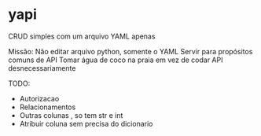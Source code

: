 # yapi
CRUD simples com um arquivo YAML apenas

Missão:
  Não editar arquivo python, somente o YAML
  Servir para propósitos comuns de API
  Tomar água de coco na praia em vez de codar API desnecessariamente

TODO: 
- Autorizacao
- Relacionamentos
- Outras colunas , so tem str e int
- Atribuir coluna sem precisa do dicionario
